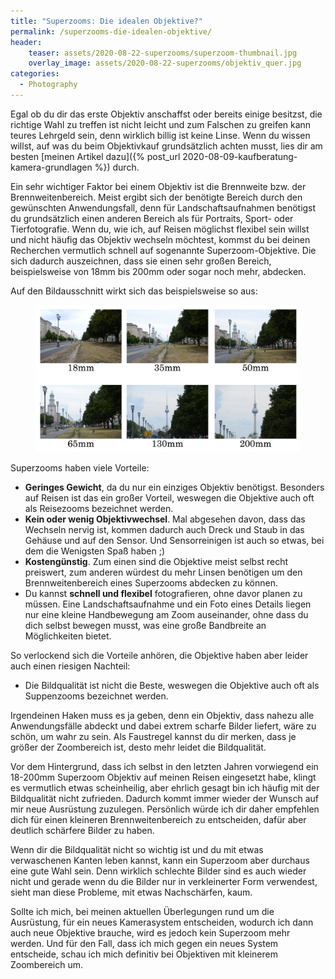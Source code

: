 ```yaml
---
title: "Superzooms: Die idealen Objektive?"
permalink: /superzooms-die-idealen-objektive/
header:
    teaser: assets/2020-08-22-superzooms/superzoom-thumbnail.jpg
    overlay_image: assets/2020-08-22-superzooms/objektiv_quer.jpg
categories:
  - Photography
---
```


Egal ob du dir das erste Objektiv anschaffst oder bereits einige besitzst, die richtige Wahl zu treffen ist nicht leicht 
und zum Falschen zu greifen kann teures Lehrgeld sein, denn wirklich billig ist keine Linse. Wenn du wissen willst, 
auf was du beim Objektivkauf grundsätzlich achten musst, lies dir am besten [meinen Artikel dazu]({% post_url 2020-08-09-kaufberatung-kamera-grundlagen %}) durch.

Ein sehr wichtiger Faktor bei einem Objektiv ist die Brennweite bzw. der Brennweitenbereich. 
Meist ergibt sich der benötigte Bereich durch den gewünschten Anwendungsfall, 
denn für Landschaftsaufnahmen benötigst du grundsätzlich einen anderen Bereich als für Portraits, Sport- oder Tierfotografie. 
Wenn du, wie ich, auf Reisen möglichst flexibel sein willst und nicht häufig das Objektiv wechseln möchtest, 
kommst du bei deinen Recherchen vermutlich schnell auf sogenannte Superzoom-Objektive. 
Die sich dadurch auszeichnen, dass sie einen sehr großen Bereich, beispielsweise von 18mm bis 200mm oder sogar noch mehr, abdecken.

Auf den Bildausschnitt wirkt sich das beispielsweise so aus:
<figure>
  <img src="/assets/2020-08-22-superzooms/brennweiten.jpg">
</figure>


Superzooms haben viele Vorteile: 
- **Geringes Gewicht**, da du nur ein einziges Objektiv benötigst. Besonders auf Reisen ist das ein großer Vorteil, 
    weswegen die Objektive auch oft als Reisezooms bezeichnet werden.
- **Kein oder wenig Objektivwechsel**. Mal abgesehen davon, dass das Wechseln nervig ist, 
    kommen dadurch auch Dreck und Staub in das Gehäuse und auf den Sensor. 
    Und Sensorreinigen ist auch so etwas, bei dem die Wenigsten Spaß haben ;)
- **Kostengünstig**. Zum einen sind die Objektive meist selbst recht preiswert, 
    zum anderen würdest du mehr Linsen benötigen um den Brennweitenbereich eines Superzooms abdecken zu können.
- Du kannst **schnell und flexibel** fotografieren, ohne davor planen zu müssen. 
    Eine Landschaftsaufnahme und ein Foto eines Details liegen nur eine kleine Handbewegung am Zoom auseinander, 
    ohne dass du dich selbst bewegen musst, was eine große Bandbreite an Möglichkeiten bietet.

So verlockend sich die Vorteile anhören, die Objektive haben aber leider auch einen riesigen Nachteil:
- Die Bildqualität ist nicht die Beste, weswegen die Objektive auch oft als Suppenzooms bezeichnet werden. 

Irgendeinen Haken muss es ja geben, denn ein Objektiv, dass nahezu alle Anwendungsfälle abdeckt und 
dabei extrem scharfe Bilder liefert, wäre zu schön, um wahr zu sein. Als Faustregel kannst du dir merken, 
dass je größer der Zoombereich ist, desto mehr leidet die Bildqualität.

Vor dem Hintergrund, dass ich selbst in den letzten Jahren vorwiegend ein 18-200mm Superzoom Objektiv auf meinen Reisen eingesetzt habe, 
klingt es vermutlich etwas scheinheilig, aber ehrlich gesagt bin ich häufig mit der Bildqualität nicht zufrieden. 
Dadurch kommt immer wieder der Wunsch auf mir neue Ausrüstung zuzulegen. 
Persönlich würde ich dir daher empfehlen dich für einen kleineren Brennweitenbereich zu entscheiden, 
dafür aber deutlich schärfere Bilder zu haben.

Wenn dir die Bildqualität nicht so wichtig ist und du mit etwas verwaschenen Kanten leben kannst, 
kann ein Superzoom aber durchaus eine gute Wahl sein. Denn wirklich schlechte Bilder sind es auch wieder nicht 
und gerade wenn du die Bilder nur in verkleinerter Form verwendest, sieht man diese Probleme, mit etwas Nachschärfen, kaum.

Sollte ich mich, bei meinen aktuellen Überlegungen rund um die Ausrüstung, für ein neues Kamerasystem entscheiden, 
wodurch ich dann auch neue Objektive brauche, wird es jedoch kein Superzoom mehr werden. Und für den Fall, 
dass ich mich gegen ein neues System entscheide, schau ich mich definitiv bei Objektiven mit kleinerem Zoombereich um.
